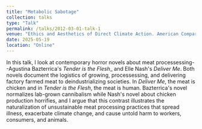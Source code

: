 ```yaml
---
title: "Metabolic Sabotage"
collection: talks
type: "Talk"
permalink: /talks/2012-03-01-talk-1
venue: "Ethics and Aesthetics of Direct Climate Action. American Comparative Literature Association."
date: 2025-05-19
location: "Online"
---
```


In this talk, I look at contemporary horror novels about meat processessing--Agustina Bazterrica's _Tender is the Flesh__ and Elle Nash's _Deliver Me_. Both novels document the logistics of growing, processessing, and delivering factory farmed meat to deindustrializing societies. In _Deliver Me_, the meat is chicken and in _Tender is the Flesh_, the meat is human. Bazterrica's novel normalizes lab-grown cannibalism while Nash's novel about chicken production horrifies, and I argue that this contrast illustrates the naturalization of unsustainable meat processing practices that spread illness, exacerbate climate change, and cause untold harm to workers, consumers, and animals. 
